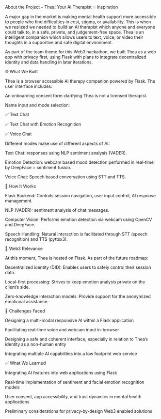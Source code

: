 About the Project – Thea: Your AI Therapist
💡 Inspiration

A major gap in the market is making mental health support more accessible to people who find difficulties in cost, stigma, or availability. This is when we realized we needed to build an AI therapist which anyone and everyone could talk to, in a safe, private, and judgement-free space. Thea is an intelligent companion which allows users to text, voice, or video their thoughts in a supportive and safe digital environment.

As part of the team theme for this Web3 hackathon, we built Thea as a web app with privacy first, using Flask with plans to integrate decentralized identity and data handling in later iterations.

🌐 What We Built

Thea is a browser accessible AI therapy companion powered by Flask. The user interface includes:

An onboarding consent form clarifying Thea is not a licensed therapist.

Name input and mode selection:

✅ Text Chat

✅ Text Chat with Emotion Recognition

✅ Voice Chat

Different modes make use of different aspects of AI:

Text Chat: responses using NLP sentiment analysis (VADER).

Emotion Detection: webcam based mood detection performed in real-time by DeepFace + sentiment fusion.

Voice Chat: Speech based conversation using STT and TTS.

🔧 How It Works

Flask Backend: Controls session navigation, user input control, AI response management.

NLP (VADER): sentiment analysis of chat messages.

Computer Vision: Performs emotion detection via webcam using OpenCV and DeepFace.

Speech Handling: Natural interaction is facilitated through STT (speech recognition) and TTS (pyttsx3).

🔐 Web3 Relevance

At this moment, Thea is hosted on Flask. As part of the future roadmap:

Decentralized identity (DID): Enables users to safely control their session data.

Local-first processing: Strives to keep emotion analysis private on the client’s side.

Zero-knowledge interaction models: Provide support for the anonymized emotional assistance.

🚧 Challenges Faced

Designing a multi-modal responsive AI within a Flask application

Facilitating real-time voice and webcam input in-browser

Designing a safe and coherent interface, especially in relation to Thea’s identity as a non-human entity

Integrating multiple AI capabilities into a low footprint web service

✅ What We Learned

Integrating AI features into web applications using Flask

Real-time implementation of sentiment and facial emotion recognition models

User consent, app accessibility, and trust dynamics in mental health applications

Preliminary considerations for privacy-by-design Web3 enabled solutions
